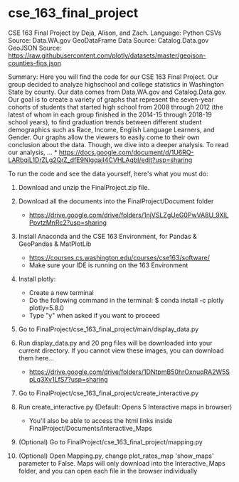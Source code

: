 # cse_163_final_project
CSE 163 Final Project by Deja, Alison, and Zach.
Language: Python
CSVs Source: Data.WA.gov
GeoDataFrame Data Source: Catalog.Data.gov
GeoJSON Source: https://raw.githubusercontent.com/plotly/datasets/master/geojson-counties-fips.json

Summary:
Here you will find the code for our CSE 163 Final Project. Our group
decided to analyze highschool and college statistics in Washington State
by county. Our data comes from Data.WA.gov and Catalog.Data.gov. Our goal
is to create a variety of graphs that represent the seven-year cohorts of
students that started high school from 2008 through 2012 (the latest of whom
in each group finished in the 2014-15 through 2018-19 school years), to find
graduation trends between different student demographics such as Race, Income,
English Language Learners, and Gender. Our graphs allow the viewers to easily
come to their own conclusion about the data. Though, we dive into a deeper analysis. 
To read our analysis, ...
    * https://docs.google.com/document/d/1U6RQ-LARbqiL1DrZLg2QrZ_dfE9NlgqaiI4CVHLAgbI/edit?usp=sharing 

To run the code and see the data yourself, here's what you must do:
1. Download and unzip the FinalProject.zip file.

2. Download all the documents into the FinalProject/Document folder
    * https://drive.google.com/drive/folders/1njVSLZgUeG0PwVA8U_9XlLPpvtzMnRc2?usp=sharing

3. Install Anaconda and the CSE 163 Environment, for Pandas & GeoPandas & MatPlotLib
    * https://courses.cs.washington.edu/courses/cse163/software/ 
    * Make sure your IDE is running on the 163 Environment

4. Install plotly:
    * Create a new terminal
    * Do the following command in the terminal: $ conda install -c plotly plotly=5.8.0
    * Type "y" when asked if you want to proceed

5. Go to FinalProject/cse_163_final_project/main/display_data.py

6. Run display_data.py and 20 png files will be downloaded into your current directory.
    If you cannot view these images, you can download them here...
    * https://drive.google.com/drive/folders/1DNtpmB50hrOxnuqRA2W5SpLq3Xv1LfS7?usp=sharing

7. Go to FinalProject/cse_163_final_project/create_interactive.py

8. Run create_interactive.py (Default: Opens 5 Interactive maps in browser)
    * You'll also be able to access the html links inside FinalProject/Documents/Interactive_Maps

9. (Optional) Go to FinalProject/cse_163_final_project/mapping.py

10. (Optional) Open Mapping.py, change plot_rates_map 'show_maps' parameter to False. 
    Maps will only download into the Interactive_Maps folder, and you can open each file
    in the browser individually